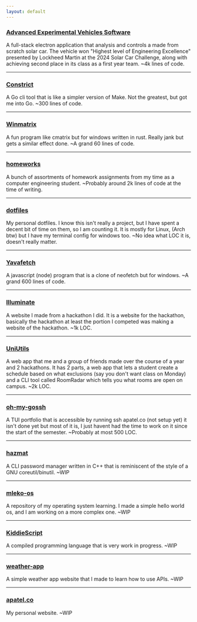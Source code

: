 ```yaml
---
layout: default
---
```



### [Advanced Experimental Vehicles Software](projects/AEV.md)

A full-stack electron application that analysis and controls a made from scratch solar car. The vehicle won "Highest level of Engineering Excellence" presented by Lockheed Martin at the 2024 Solar Car Challenge, along with achieving second place in its class as a first year team. ~4k lines of code.

____

### [Constrict](projects/Constrict.md)

A Go cli tool that is like a simpler version of Make. Not the greatest, but got me into Go. ~300 lines of code.

____

### [Winmatrix](projects/Winmatrix.md)

A fun program like cmatrix but for windows written in rust. Really jank but gets a similar effect done. ~A grand 60 lines of code.

____

### [homeworks](projects/homeworks.md)

A bunch of assortments of homework assignments from my time as a computer engineering student. ~Probably around 2k lines of code at the time of writing.

____

### [dotfiles](projects/dotfiles.md)

My personal dotfiles. I know this isn't really a project, but I have spent a decent bit of time on them, so I am counting it. It is mostly for Linux, (Arch btw) but I have my terminal config for windows too. ~No idea what LOC it is, doesn't really matter.

____

### [Yavafetch](projects/Yavafetch.md)

A javascript (node) program that is a clone of neofetch but for windows. ~A grand 600 lines of code.

____

### [Illuminate](projects/Illuminate.md)

A website I made from a hackathon I did. It is a website for the hackathon, basically the hackathon at least the portion I competed was making a website of the hackathon. ~1k LOC.

____

### [UniUtils](projects/UniUtils.md)

A web app that me and a group of friends made over the course of a year and 2 hackathons. It has 2 parts, a web app that lets a student create a schedule based on what exclusions (say you don't want class on Monday) and a CLI tool called RoomRadar which tells you what rooms are open on campus. ~2k LOC.

____

### [oh-my-gossh](projects/oh-my-gossh.md)

A TUI portfolio that is accessible by running ssh apatel.co (not setup yet) it isn't done yet but most of it is, I just havent had the time to work on it since the start of the semester. ~Probably at most 500 LOC.

____

### [hazmat](projects/hazmat.md)

A CLI password manager written in C++ that is reminiscent of the style of a GNU coreutil/binutil. ~WIP

____

### [mleko-os](projects/mleko-os.md)

A repository of my operating system learning. I made a simple hello world os, and I am working on a more complex one. ~WIP

____

### [KiddieScript](projects/KiddieScript.md)

A compiled programming language that is very work in progress. ~WIP

____

### [weather-app](projects/weather-app.md)

A simple weather app website that I made to learn how to use APIs. ~WIP

____

### [apatel.co](projects/apatel.co.md)

My personal website. ~WIP
